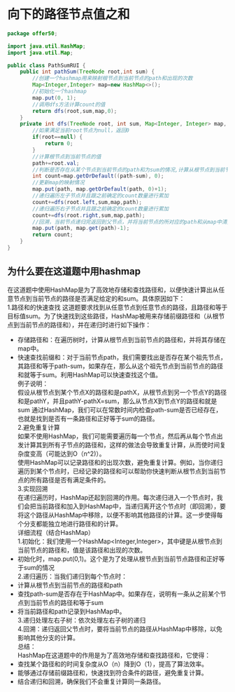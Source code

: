 # 向下的路径节点值之和
```java
package offer50;

import java.util.HashMap;
import java.util.Map;

public class PathSumRUI {
	public int pathSum(TreeNode root,int sum) {
		//创建一个hashmap用来映射根节点到当前节点的path和出现的次数
		Map<Integer,Integer> map=new HashMap<>();
		//初始化一个hashmap
		map.put(0, 1);
		//调用dfs方法计算count的值
		return dfs(root,sum,map,0);
	}
	private int dfs(TreeNode root, int sum, Map<Integer, Integer> map, int path) {
		//如果满足当前root节点为null，返回0
		if(root==null) {
			return 0;
		}
		//计算根节点到当前节点的值
		path+=root.val;
		//判断是否存在从某个节点到当前节点的path和为sum的情况,计算从根节点到当前节点符合条件的路程
		int count=map.getOrDefault((path-sum), 0);
		//更新map的映射情况
		map.put(path, map.getOrDefault(path, 0)+1);
		//递归遍历左子节点并且跟之前确定的count数量进行累加
		count+=dfs(root.left,sum,map,path);
		//递归遍历右子节点并且跟之前确定的count数量进行累加
		count+=dfs(root.right,sum,map,path);
		//回溯，当前节点递归完返回到父节点，并将当前节点的所对应的path和从map中清掉，不影响其他路径的count计算
		map.put(path, map.get(path)-1);
		return count;
	}
}
```
## 为什么要在这道题中用hashmap
在这道题中使用HashMap是为了高效地存储和查找路径和，以便快速计算出从任意节点到当前节点的路径是否满足给定的和sum。具体原因如下：  
1.路径和的快速查找
这道题要求找到从任意节点到任意节点的路径，且路径和等于目标值sum。为了快速找到这些路径，HashMap被用来存储前缀路径和（从根节点到当前节点的路径和），并在递归时进行如下操作：  
* 存储路径和：在遍历树时，计算从根节点到当前节点的路径和，并将其存储在map中。  
* 快速查找前缀和：对于当前节点path，我们需要找出是否存在某个祖先节点，其路径和等于path-sum，如果存在，那么从这个祖先节点到当前节点的路径和就等于sum。利用HashMap可以快速查找这个值。  
例子说明：  
假设从根节点到某个节点X的路径和是pathX，从根节点到另一个节点Y的路径和是pathY，并且pathY-pathX=sum，那么从节点X到节点Y的路径和就是sum
通过HashMap，我们可以在常数时间内检查path-sum是否已经存在，也就是找到是否有一条路径和正好等于sum的路径。  
2.避免重复计算  
如果不使用HashMap，我们可能需要遍历每一个节点，然后再从每个节点出发计算其到所有子节点的路径和，这样的做法会导致重复计算，从而使时间复杂度变高（可能达到O（n^2)）。  
使用HashMap可以记录路径和的出现次数，避免重复计算。例如，当你递归遍历到某个节点时，已经记录的路径和可以帮助你快速判断从根节点到当前节点的所有路径是否有满足条件的。  
3.实现回溯  
在递归遍历时，HashMap还起到回溯的作用。每次递归进入一个节点时，我们会把当前路径和加入到HashMap中，当递归离开这个节点时（即回溯），要将这个路径从HashMap中移除，以便不影响其他路径的计算。这一步使得每个分支都能独立地进行路径和的计算。  
详细流程（结合HashMap）  
1.初始化：我们使用一个HashMap<Integer,Integer>，其中键是从根节点到当前节点的路径和，值是该路径和出现的次数。  
*  初始化时，map.put(0,1)。这个是为了处理从根节点到当前节点路径和正好等于sum的情况    
2.递归遍历：当我们递归到每个节点时：  
*  计算从根节点到当前节点的路径和path  
*  查找path-sum是否存在于HashMap中。如果存在，说明有一条从之前某个节点到当前节点的路径和等于sum  
*  将当前路径和path记录到HashMap中。  
3.递归处理左右子树：依次处理左右子树的递归   
4.回溯：递归返回父节点时，要将当前节点的路径从HashMap中移除，以免影响其他分支的计算。  
总结：  
HashMap在这道题中的作用是为了高效地存储和查找路径和，它使得：  
*  查找某个路径和的时间复杂度从O（n）降到O（1），提高了算法效率。  
*  能够通过存储前缀路径和，快速找到符合条件的路径，避免重复计算。  
*  结合递归和回溯，确保我们不会重复计算同一条路径。  




